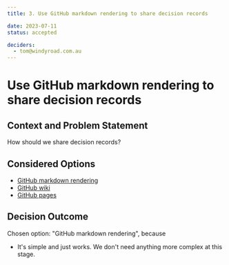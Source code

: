 ```yaml
---
title: 3. Use GitHub markdown rendering to share decision records

date: 2023-07-11
status: accepted

deciders: 
  - tom@windyroad.com.au
---
```

# Use GitHub markdown rendering to share decision records

## Context and Problem Statement

How should we share decision records?

## Considered Options

- [GitHub markdown rendering](https://docs.github.com/en/get-started/writing-on-github/getting-started-with-writing-and-formatting-on-github/quickstart-for-writing-on-github)
- [GitHub wiki](https://docs.github.com/en/communities/documenting-your-project-with-wikis/about-wikis)
- [GitHub pages](https://docs.github.com/en/pages/getting-started-with-github-pages/about-github-pages)

## Decision Outcome

Chosen option: "GitHub markdown rendering", because

- It's simple and just works. We don't need anything more complex at this stage.
